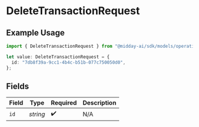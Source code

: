 # DeleteTransactionRequest

## Example Usage

```typescript
import { DeleteTransactionRequest } from "@midday-ai/sdk/models/operations";

let value: DeleteTransactionRequest = {
  id: "7db8f39a-9cc1-4b4c-b51b-077c750050d0",
};
```

## Fields

| Field              | Type               | Required           | Description        |
| ------------------ | ------------------ | ------------------ | ------------------ |
| `id`               | *string*           | :heavy_check_mark: | N/A                |